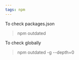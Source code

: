 ```yaml
---
tags: npm
---
```

To check packages.json
> npm outdated

To check globally
> npm outdated -g --depth=0